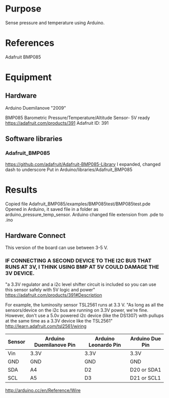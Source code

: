 # Purpose
Sense pressure and temperature using Arduino.

# References
Adafruit BMP085

# Equipment
## Hardware
Arduino Duemilanove "2009"  

BMP085 Barometric Pressure/Temperature/Altitude Sensor- 5V ready
https://adafruit.com/products/391
Adafruit ID: 391

## Software libraries

### Adafruit_BMP085
https://github.com/adafruit/Adafruit-BMP085-Library
I expanded, changed dash to underscore
Put in Arduino/libraries/Adafruit_BMP085  

# Results
Copied file Adafruit_BMP085/examples/BMP085test/BMP085test.pde  
Opened in Arduino, it saved file in a folder as arduino_pressure_temp_sensor.
Arduino changed file extension from .pde to .ino  

## Hardware Connect
This version of the board can use between 3-5 V.
### IF CONNECTING A SECOND DEVICE TO THE I2C BUS THAT RUNS AT 3V, I THINK USING BMP AT 5V COULD DAMAGE THE 3V DEVICE.
"a 3.3V regulator and a i2c level shifter circuit is included so you can use this sensor safely with 5V logic and power"
https://adafruit.com/products/391#Description

For example, the luminosity sensor TSL2561 runs at 3.3 V.
"As long as all the sensors/device on the i2c bus are running on 3.3V power, we're fine.
However, don't use a 5.0v powered i2c device (like the DS1307) with pullups at the same time as a 3.3V device like the TSL2561"
http://learn.adafruit.com/tsl2561/wiring

| Sensor | Arduino Duemilanove Pin | Arduino Leonardo Pin | Arduino Due Pin  |
| ------ | ----------------------- | -------------------- | ---------------- |
| Vin    | 3.3V                    | 3.3V                 | 3.3V             |
| GND    | GND                     | GND                  | GND              |
| SDA    | A4                      | D2                   | D20 or SDA1      |
| SCL    | A5                      | D3                   | D21 or SCL1      |

http://arduino.cc/en/Reference/Wire
